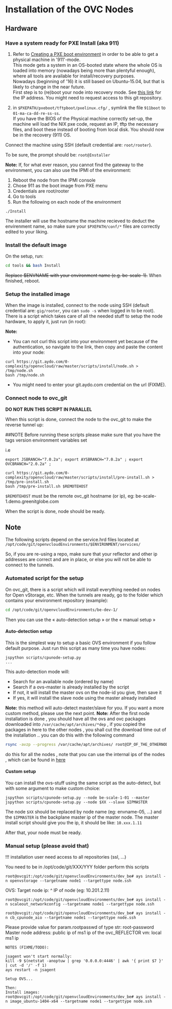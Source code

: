 # Installation of the OVC Nodes

## Hardware

### Have a system ready for PXE Install (aka 911)

1. Refer to [Creating a PXE boot environment](https://git.aydo.com/0-complexity/OpenvCloud3/tree/master#README) in order to be able to get a physical machine in '911'-mode.  
This mode gets a system in an OS-booted state where the whole OS is loaded into memory (nowadays being more than plentyful enough), where all tools are available for install/recovery purposes.  
Nowadays (beginning of '16) it is still based on Ubuntu-15.04, but that is likely to change in the near future.   
First step is to (re)boot your node into recovery mode. See [this link](https://git.aydo.com/openvcloudEnvironments/IP_Layout_DEMO/blob/master/Table.md) for the IP address. You might need to request access to this git repository.

2. in `$PXEPATH/pxeboot/tftpboot/pxelinux.cfg/` , symlink the file `911boot` to `01-ma-ca-dd-re-ss-ss`.  
If you have the BIOS of the Physical machine correctly set-up, the machine will load the NIX pxe code, request an IP, tftp the necessary files, and boot these instead of booting from local disk.
You should now be in the recovery (911) OS.

Connect the machine using SSH (default credential are: `root/rooter`).

To be sure, the prompt should be: `root@Installer`

**Note:** If, for what ever reason, you cannot find the gateway to the environment, you can also use the IPMI of the environment:

1. Reboot the node from the IPMI console
2. Chose 911 as the boot image from PXE menu
3. Credentials are root/rooter
4. Go to tools
5. Run the following on each node of the environment

```
./Install
```

The installer will use  the hostname the machine recieved to deduct the envirenment name, so make sure your `$PXEPATH/conf/*` files are correctly edited to your liking.


### Install the default image

On the setup, run:
```bash
cd tools && bash Install
```


~~Replace $ENVNAME with your environment name (e.g. be-scale-1).~~ When finished, reboot.


### Setup the installed image

When the image is installed, connect to the node using SSH (default credential are: `gig/rooter`, you can `sudo -s` when logged in to be root).
There is a script which takes care of all the needed stuff to setup the node hardware, to apply it, just run (in root):

**Note:**
- You can not curl this script into your environment yet because of the authentication, so navigate to the link, then copy and paste the content into your node:
```
curl https://git.aydo.com/0-complexity/openvcloud/raw/master/scripts/install/node.sh > /tmp/node.sh
bash /tmp/node.sh
```
- You might need to enter your git.aydo.com credential on the url (FIXME).

### Connect node to ovc_git

**DO NOT RUN THIS SCRIPT IN PARALLEL**

When this script is done, connect the node to the ovc_git to make  the reverse tunnel up:

##NOTE
Before running these scripts please make sure that you have the tags version environment variables set

i.e

```
export JSBRANCH="7.0.2a"; export AYSBRANCH="7.0.2a" ; export OVCBRANCH="2.0.2a" ;

```
```
curl https://git.aydo.com/0-complexity/openvcloud/raw/master/scripts/install/pre-install.sh > /tmp/pre-install.sh
bash /tmp/pre-install.sh $REMOTEHOST
```

`$REMOTEHOST` must be the remote ovc_git hostname (or ip), eg: be-scale-1.demo.greenitglobe.com

When the script is done, node should be ready.

## Note

The following scripts depend on the service.hrd files located at ```/opt/code/git/openvcloudEnvironments/$ENVIRONMENT/services/```

So, if you are re-using a repo, make sure that your reflector and other ip addresses are correct and are in place, or else you will not be able to connect to the tunnels.

### Automated script for the setup
On ovc_git, there is a script which will install everything needed on nodes for Open vStorage, etc.
When the tunnels are ready, go to the folder which contains your environment repository (example):
```bash
cd /opt/code/git/openvcloudEnvironments/be-dev-1/
```

Then you can use the « auto-detection setup » or the « manual setup »

#### Auto-detection setup
This is the simplest way to setup a basic OVS environment if you follow default purpose. Just run this script as many time you have nodes:
```
jspython scripts/cpunode-setup.py
...
```

This auto-detection mode will:
- Search for an available node (ordered by name)
- Search if a ovs-master is already installed by the script
- If not, it will install the master ovs on the node-id you give, then save it
- If yes, it will install the slave node using the master already installed

**Note:** this method will auto-detect master/slave for you. If you want a more custom method, please use the next point.
**Note:** After the first node installation is done , you should have all the ovs and ovc packages downloaded into `/var/cache/apt/archives/*dep` , if you copied the packages in here to the other nodes , you shall cut the download time out of the installation .. you can do this with the following command

```bash
rsync -avzp --progress /var/cache/apt/archives/ root@IP_OF_THE_OTHERNODE://var/cache/apt/archives/
```
do this for all the nodes , note that you can use the internal ips of the nodes , which can be found in [here](https://git.aydo.com/openvcloudEnvironments/IP_Layout_DEMO/blob/master/Table.md)

#### Custom setup

You can install the ovs-stuff using the same script as the auto-detect, but with some argument to make custom choice:
```
jspython scripts/cpunode-setup.py --node be-scale-1-01 --master
jspython scripts/cpunode-setup.py --node $XX --slave $IPMASTER
```

The node `$XX` should be replaced by node name (eg: envname-05, ...) and the `$IPMASTER` is the backplane master ip of the master node. The master install script should give you the ip, it should be like: `10.xxx.1.11`

After that, your node must be ready.

### Manual setup (please avoid that)

!!! installation user need access to all repositories (ssl, ...)

You need to be in /opt/code/git/XXX/YYY folder perform this scripts

```
root@ovcgit:/opt/code/git/openvcloudEnvironments/dev_be# ays install -n openvstorage --targetname node1 --targettype node.ssh
```

OVS: Target node ip:
^ IP of node (eg: 10.201.2.11)

```
root@ovcgit:/opt/code/git/openvcloudEnvironments/dev_be# ays install -n scaleout_networkconfig --targetname node1 --targettype node.ssh
```

```
root@ovcgit:/opt/code/git/openvcloudEnvironments/dev_be# ays install -n cb_cpunode_aio --targetname node1 --targettype node.ssh
```

Please provide value for param.rootpasswd of type str: root-password
Master node address: public ip of ms1
ip of the ovc_REFLECTOR vm: local ms1 ip


```
NOTES (FIXME/TODO):

jsagent won't start normally:
kill -9 $(netstat -anoptuw | grep '0.0.0.0:4446' | awk '{ print $7 }' | cut -d '/' -f 1)
ays restart -n jsagent

Setup OVS...

Then:
Install images:
root@ovcgit:/opt/code/git/openvcloudEnvironments/dev_be# ays install -n image_ubuntu-1404-x64 --targetname node1 --targettype node.ssh
```
